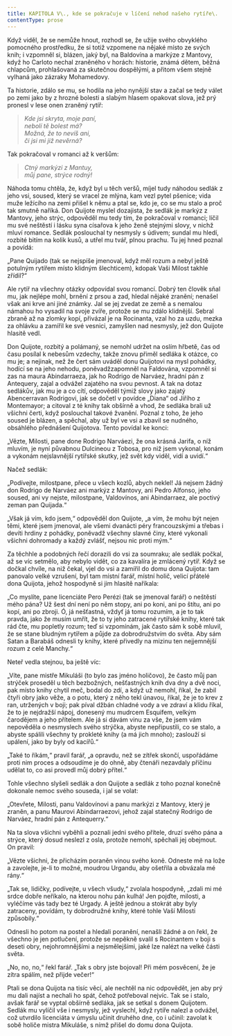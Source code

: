 ```yaml
---
title: KAPITOLA V\., kde se pokračuje v líčení nehod našeho rytíře\.
contentType: prose
---
```


  

Když viděl, že se nemůže hnout, rozhodl se, že užije svého obvyklého pomocného prostředku, že si totiž vzpomene na nějaké místo ze svých knih; i vzpomněl si, blázen, jaký byl, na Baldovína a markýze z Mantovy, když ho Carloto nechal zraněného v horách: historie, známá dětem, běžná chlapcům, prohlašovaná za skutečnou dospělými, a přitom všem stejně vylhaná jako zázraky Mohamedovy.

Ta historie, zdálo se mu, se hodila na jeho nynější stav a začal se tedy válet po zemi jako by z hrozné bolesti a slabým hlasem opakovat slova, jež prý pronesl v lese onen zraněný rytíř:

> _Kde jsi skryta, moje paní,  
> nebolí tě bolest má?  
> Možná, že to nevíš ani,  
> či jsi mi již nevěrná?_

Tak pokračoval v romanci až k veršům:

> _Ctný markýzi z Mantuy,  
> můj pane, strýce rodný!_

Náhoda tomu chtěla, že, když byl u těch veršů, míjel tudy náhodou sedlák z jeho vsi, soused, který se vracel ze mlýna, kam vezl pytel pšenice; vida muže ležícího na zemi přišel k němu a ptal se, kdo je, co se mu stalo a proč tak smutně naříká. Don Quijote myslel dozajista, že sedlák je markýz z Mantovy, jeho strýc, odpověděl mu tedy tím, že pokračoval v romanci; líčil mu své neštěstí i lásku syna císařova k jeho ženě stejnými slovy, v nichž mluví romance. Sedlák poslouchal ty nesmysly s údivem; sundal mu hledí, rozbité bitím na kolik kusů, a utřel mu tvář, plnou prachu. Tu jej hned poznal a povídá:

„Pane Quijado (tak se nejspíše jmenoval, když měl rozum a nebyl ještě potulným rytířem místo klidným šlechticem), kdopak Vaši Milost takhle zřídil?“

Ale rytíř na všechny otázky odpovídal svou romancí. Dobrý ten člověk sňal mu, jak nejlépe mohl, brnění z prsou a zad, hledal nějaké zranění; nenašel však ani krve ani jiné známky. Jal se jej zvedat ze země a s nemalou námahou ho vysadil na svoje zvíře, protože se mu zdálo klidnější. Sebral zbraně až na zlomky kopí, přivázal je na Rocinanta, vzal ho za uzdu, mezka za ohlávku a zamířil ke své vesnici, zamyšlen nad nesmysly, jež don Quijote hlasitě vedl.

Don Quijote, rozbitý a polámaný, se nemohl udržet na oslím hřbetě, čas od času posílal k nebesům vzdechy, takže znovu přiměl sedláka k otázce, co mu je; a nejinak, než že čert sám uváděl donu Quijotovi na mysl pohádky, hodící se na jeho nehodu, poněvadžzapomněl na Faldována, vzpomněl si zas na maura Abindarraeza, jak ho Rodrigo de Narváez, hradní pán z Antequery, zajal a odvážel zajatého na svou pevnost. A tak na dotaz sedlákův, jak mu je a co cítí, odpověděl týmiž slovy jako zajatý Abencerravan Rodrigovi, jak se dočetl v povídce „Diana“ od Jiřího z Montemayor; a citoval z té knihy tak obšírně a vhod, že sedláka brali už všichni čerti, když poslouchal takové žvanění. Poznal z toho, že jeho soused je blázen, a spěchal, aby už byl ve vsi a zbavil se nudného, obsáhlého přednášení Quijotova. Tento povídal ke konci:

„Vězte, Milosti, pane done Rodrigo Narváezi, že ona krásná Jarifa, o níž mluvím, je nyní půvabnou Dulcineou z Tobosa, pro niž jsem vykonal, konám a vykonám nejslavnější rytířské skutky, jež svět kdy viděl, vidí a uvidí.“

Načež sedlák:

„Podívejte, milostpane, přece u všech kozlů, abych neklel! Já nejsem žádný don Rodrigo de Narváez ani markýz z Mantovy, ani Pedro Alfonso, jeho soused, ani vy nejste, milostpane, Valdovínos, ani Abindarraez, ale poctivý zeman pan Quijada.“

„Však já vím, kdo jsem,“ odpověděl don Quijote, „a vím, že mohu být nejen těmi, které jsem jmenoval, ale všemi dvanácti péry francouzskými a třebas i devíti hrdiny z pohádky, poněvadž všechny slavné činy, které vykonali všichni dohromady a každý zvlášť, nejsou nic proti mým.“

Za těchhle a podobných řečí dorazili do vsi za soumraku; ale sedlák počkal, až se víc setmělo, aby nebylo vidět, co za kavalíra je zmlácený rytíř. Když se dočkal chvíle, na niž čekal, vjel do vsi a zamířil do domu dona Quijota: tam panovalo velké vzrušení, byl tam místní farář, místní holič, velicí přátelé dona Quijota, jehož hospodyně si jim hlasitě naříkala:

„Co myslíte, pane licenciáte Pero Perézi (tak se jmenoval farář) o neštěstí mého pána? Už šest dní není po něm stopy, ani po koni, ani po štítu, ani po kopí, ani po zbroji. Ó, já nešťastná, vždyť já tomu rozumím, a je to tak pravda, jako že musím umřít, že to ty jeho zatracené rytířské knihy, které tak rád čte, mu popletly rozum; teď si vzpomínám, jak často sám k sobě mluvil, že se stane bludným rytířem a půjde za dobrodružstvím do světa. Aby sám Satan a Barabáš odnesli ty knihy, které přivedly na mizinu ten nejjemnější rozum z celé Manchy.“

Neteř vedla stejnou, ba ještě víc:

„Víte, pane mistře Mikuláši (to bylo zas jméno holičovo), že často můj pan strýček proseděl u těch bezbožných, nešťastných knih dva dny a dvě noci, pak místo knihy chytil meč, bodal do zdí, a když už nemohl, říkal, že zabil čtyři obry jako věže, a o potu, který z něho tekl únavou, říkal, že je to krev z ran, utržených v boji; pak píval džbán chladné vody a ve zdraví a klidu říkal, že to je nejdražší nápoj, donesený mu mudrcem Esquifem, velkým čarodějem a jeho přítelem. Ale já si dávám vinu za vše, že jsem vám nepověděla o nesmyslech svého strýčka, abyste nepřipustili, co se stalo, a abyste spálili všechny ty prokleté knihy (a má jich mnoho); zaslouží si upálení, jako by byly od kacířů.“

„Také to říkám,“ pravil farář, „a opravdu, než se zítřek skončí, uspořádáme proti nim proces a odsoudíme je do ohně, aby čtenáři nezavdaly příčinu udělat to, co asi provedl můj dobrý přítel.“

Tohle všechno slyšeli sedlák a don Quijote a sedlák z toho poznal konečně dokonale nemoc svého souseda, i jal se volat:

„Otevřete, Milosti, panu Valdovínovi a panu markýzi z Mantovy, který je zraněn, a panu Maurovi Abindarraezovi, jehož zajal statečný Rodrigo de Narváez, hradní pán z Antequerry.“

Na ta slova všichni vyběhli a poznali jedni svého přítele, druzí svého pána a strýce, který dosud neslezl z osla, protože nemohl, spěchali jej obejmout. On pravil:

„Vězte všichni, že přicházím poraněn vinou svého koně. Odneste mě na lože a zavolejte, je-li to možné, moudrou Urgandu, aby ošetřila a obvázala mé rány.“

„Tak se, lidičky, podívejte, u všech všudy,“ zvolala hospodyně, „zdali mi mé srdce dobře neříkalo, na kterou nohu pán kulhá! Jen pojďte, milosti, a vyléčíme vás tady bez té Urgady. A ještě jednou a stokrát aby byly zatraceny, povídám, ty dobrodružné knihy, které tohle Vaší Milosti způsobily.“

Odnesli ho potom na postel a hledali poranění, nenašli žádné a on řekl, že všechno je jen potlučení, protože se nepěkně svalil s Rocinantem v boji s deseti obry, nejohromnějšími a nejsmělejšími, jaké lze nalézt na velké části světa.

„No, no, no,“ řekl farář. „Tak s obry jste bojoval! Při mém posvěcení, že je zítra spálím, než přijde večer!“

Ptali se dona Quijota na tisíc věcí, ale nechtěl na nic odpovědět, jen aby prý mu dali najíst a nechali ho spát, čehož potřeboval nejvíc. Tak se i stalo, avšak farář se vyptal obšírně sedláka, jak se setkal s donem Quijotem. Sedlák mu vylíčil vše i nesmysly, jež vyslechl, když rytíře nalezl a odvážel, což utvrdilo licenciáta v úmyslu učinit druhého dne, co i učinil: zavolat k sobě holiče mistra Mikuláše, s nímž přišel do domu dona Quijota.
